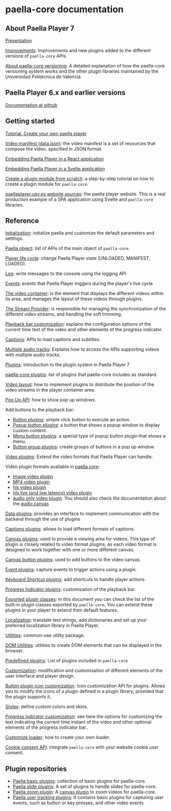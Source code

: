 # paella-core documentation

## About Paella Player 7

[Presentation](paella_player_7_presentation.md)

[Improvements](improvements.md): Improvements and new plugins added to the different versions of `paella-core` APIs

[About paella-core versioning](versioning.md): A detailed explanation of how the paella-core versioning system works and the other plugin libraries maintained by the Universidad Politécnica de Valencia.

## Paella Player 6.x and earlier versions

[Documentation at github](https://github.com/polimediaupv/paella/tree/develop/doc)

## Getting started

[Tutorial. Create your own paella player](tutorial.md)

[Video manifest (data.json)](video_manifest.md): the video manifest is a set of resources that compose the video, specified in JSON format.

[Embedding Paella Player in a React application](paella_react.md)

[Embedding Paella Player in a Svelte application](paella_svelte.md)

[Create a plugin module from scratch](plugin_module_tutorial.md): a step-by-step tutorial on how to create a plugin module for `paella-core`.

[paellaplayer.upv.es website sources](https://github.com/polimediaupv/paellaplayer.upv.es/tree/paella-7-site): the paella player website. This is a real production example of a SPA application using Svelte and `paella-core` libraries.


## Reference

[Initialization](initialization.md): initialize paella and customize the default parameters and settings.

[Paella object](paella_object.md): list of APIs of the main object of `paella-core`.

[Player life cycle](life_cycle.md): change Paella Player state (UNLOADED, MANIFEST, LOADED).

[Log](log.md): write messages to the console using the logging API

[Events](events.md): events that Paella Player triggers during the player's live cycle

[The video container](video_container.md): is the element that displays the different videos within its area, and manages the layout of these videos through plugins.

[The Stream Provider](stream_provider.md): is responsible for managing the synchronization of the different video streams, and handling the soft trimming.

[Playback bar customization](progress_indicator_customization.md): explains the configuration options of the current time text of the video and other elements of the progress indicator.

[Captions](captions.md): APIs to load captions and subtitles.

[Multiple audio tracks](multiaudio.md): Explains how to access the APIs supporting videos with multiple audio tracks.

[Plugins](plugins.md): introduction to the plugin system in Paella Player 7

[paella-core plugins](paella_core_plugins.md): list of plugins that paella-core includes as standard.

[Video layout](video_layout.md): how to implement plugins to distribute the position of the video streams in the player container area.

[Pop Up API](pop_up_api.md): how to show pop up windows.

Add buttons to the playback bar:

- [Button plugins](button_plugin.md): simple click button to execute an action.
- [Popup button plugins](popup_button_plugin.md): a button that shows a popup window to display custom content.
- [Menu button plugins](menu_button_plugin.md): a special type of popup button plugin that shows a menu.
- [Button group plugins](button_group_plugin.md): create groups of buttons in a pop up window.

[Video plugins](video_plugin.md): Extend the video formats that Paella Player can handle.

Video plugin formats available in [paella core](https://github.com/polimediaupv/paella-core):

- [Image video plugin](image_video_plugin.md)
- [MP4 video plugin](mp4_video_plugin.md)
- [hls video plugin](hls_video_plugin.md)
- [hls live (and low latency) video plugin](hls_live_video_plugin.md)
- [audio only video plugin](audio_video_plugin.md). You should also check the documentation about the [audio canvas](audio_canvas_plugin.md)

[Data plugins](data_plugins.md): provides an interface to implement communication with the backend through the use of plugins

[Captions plugins](captions_plugins.md): allows to load different formats of captions.

[Canvas plugins](canvas_plugin.md): used to provide a viewing area for videos. This type of plugin is closely related to video format plugins, as each video format is designed to work together with one or more different canvas.

[Canvas button plugins](canvas_button_plugin.md): used to add buttons to the video canvas.

[Event plugins](event_log_plugins.md): capture events to trigger actions using a plugin.

[Keyboard Shortcut plugins](key_shortucts.md): add shortcuts to handle player actions.

[Progress Indicator plugins](progress_indicator_plugin.md): customization of the playback bar.

[Exported plugin classes](exported_plugins.md): in this document you can check the list of the built-in plugin classes exported by `paella-core`. You can extend these plugins in your player to extend their default features.

[Localization](localization.md): translate text strings, add dictionaries and set up your preferred localization library in Paella Player.

[Utilities](utils.md): common-use utility package.

[DOM Utilities](dom_utilities.md): utilities to create DOM elements that can be displayed in the browser.

[Predefined plugins](predefined_plugins.md): List of plugins included in `paella-core`

[Customization](customization.md): modification and customisation of different elements of the user interface and player design.

[Button plugin icon customization](plugin_icon_customization.md): Icon customization API for plugins. Allows you to modify the icons of a plugin defined in a plugin library, provided that the plugin supports it.

[Styles](styles.md): define custom colors and skins.

[Progress indicator customization](progress_indicator_customization.md): see here the options for customizing the text indicating the current time instant of the video and other optional elements of the progress indicator bar..

[Customize loader](loader.md): how to create your own loader.

[Cookie consent API](cookie_consent.md): integrate `paella-core` with your website cookie user consent.

## Plugin repositories

- [Paella basic plugins](https://github.com/polimediaupv/paella-basic-plugins): collection of basic plugins for paella-core.
- [Paella slide plugins](https://github.com/polimediaupv/paella-slide-plugins): A set of plugins to handle slides for paella-core.
- [Paella zoom plugin](https://github.com/polimediaupv/paella-zoom-plugin): A [canvas plugin](canvas_plugin.md) to zoom videos for paella-core.
- [Paella user tracking plugins](https://github.com/polimediaupv/paella-user-tracking): It contains basic plugins for capturing user events, such as button or key presses, and other video events
